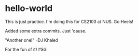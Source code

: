 # hello-world

This is just practice. I'm doing this for CS2103 at NUS. Go Heels!

Added some extra commits. Just 'cause.

"Another one!" -DJ Khaled

For the fun of it! #SG
